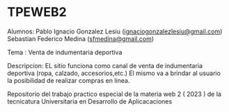# TPEWEB2
Alumnos: Pablo Ignacio Gonzalez Lesiu (ignaciogonzalezlesiu@gmail.com)
           Sebastian Federico Medina (sfmedina@gmail.com)

 Tema : Venta de indumentaria deportiva

 Descripcion: EL sitio funciona como canal de venta de indumentaria deportiva (ropa, calzado, accesorios,etc.) El mismo va a brindar al usuario la posibilidad de realizar compras en linea. 
 
Repositorio del trabajo practico especial de la materia web 2  ( 2023 ) de la tecnicatura Universitaria en  Desarrollo de Aplicacaciones 
